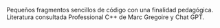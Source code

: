 Pequeños fragmentos sencillos de código con una finalidad pedagógica. Literatura consultada Professional C++ de Marc Gregoire y Chat GPT.
